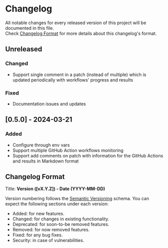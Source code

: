 # Changelog

All notable changes for every released version of this project will be documented in this file.  
Check [Changelog Format](#Changelog-Format) for more details about this changelog's format.

## Unreleased

### Changed

- Support single comment in a patch (instead of multiple) which is updated periodically with workflows' progress and 
  results

### Fixed

- Documentation issues and updates

## [0.5.0] - 2024-03-21

### Added

- Configure through env vars
- Support multiple GitHub Action workflows monitoring
- Support add comments on patch with information for the GitHub Actions and results in Markdown format

## Changelog Format

Title: **Version ([vX.Y.Z]) - Date (YYYY-MM-DD)**

Version numbering follows the [Semantic Versioning](https://semver.org/spec/v2.0.0.html) schema.
You can expect the following sections under each version:

* Added: for new features.
* Changed: for changes in existing functionality.
* Deprecated: for soon-to-be removed features.
* Removed: for now removed features.
* Fixed: for any bug fixes.
* Security: in case of vulnerabilities.